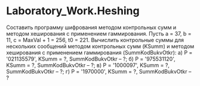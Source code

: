 # Laboratory_Work.Heshing
Составить программу шифрования методом контрольных сумм и методом хеширования с применением гаммирования.
Пусть а = 37, b = 11, с = МахVal + 1 = 256, t0 = 221.
Вычислить контрольные суммы для нескольких сообщений методом контрольных сумм (KSumm) и методом хеширования с применением гаммирования (SummKodBukvOtkr): 
а) Р = '021135579', KSumm = ?, SummKodBukvOtkr – ?; 
б) Р = '975531120', KSumm = ?, SummKodBukvOtkr – ?; 
в) Р = '1000097', KSumm = ?, SummKodBukvOtkr – ?; 
г) 	Р = '1970000', KSumm = ?, SummKodBukvOtkr – ?
